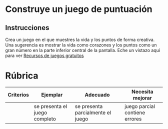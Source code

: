 # Construye un juego de puntuación

## Instrucciones

Crea un juego en el que muestres la vida y los puntos de forma creativa. Una sugerencia es mostrar la vida como corazones y los puntos como un gran número en la parte inferior central de la pantalla. Eche un vistazo aquí para ver [Recursos de juegos gratuitos](https://www.kenney.nl/)

# Rúbrica

| Criterios | Ejemplar | Adecuado | Necesita mejorar |
| -------- | ---------------------- | --------------------------- | -------------------------- |
| | se presenta el juego completo | se presenta parcialmente el juego | juego parcial contiene errores |